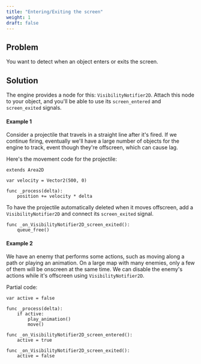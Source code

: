 ```yaml
---
title: "Entering/Exiting the screen"
weight: 1
draft: false
---
```


## Problem

You want to detect when an object enters or exits the screen.

## Solution

The engine provides a node for this: `VisibilityNotifier2D`. Attach this node to your object, and you'll be able to use its `screen_entered` and `screen_exited` signals.

#### Example 1

Consider a projectile that travels in a straight line after it's fired. If we continue firing, eventually we'll have a large number of objects for the engine to track, event though they're offscreen, which can cause lag.

Here's the movement code for the projectile:

```gdscript
extends Area2D

var velocity = Vector2(500, 0)

func _process(delta):
    position += velocity * delta
```

To have the projectile automatically deleted when it moves offscreen, add a `VisibilityNotifier2D` and connect its `screen_exited` signal.

```gdscript
func _on_VisibilityNotifier2D_screen_exited():
    queue_free()
```

#### Example 2

We have an enemy that performs some actions, such as moving along a path or playing an animation. On a large map with many enemies, only a few of them will be onscreen at the same time. We can disable the enemy's actions while it's offscreen using `VisibilityNotifier2D`.

Partial code:

```gdscript
var active = false

func _process(delta):
    if active:
        play_animation()
        move()

func _on_VisibilityNotifier2D_screen_entered():
    active = true

func _on_VisibilityNotifier2D_screen_exited():
    active = false
```
